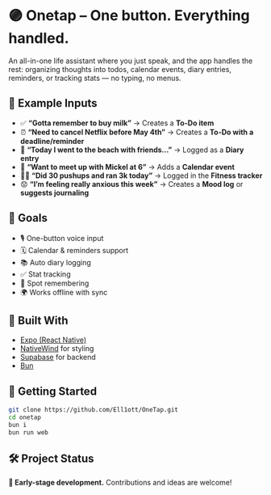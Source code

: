 # 🟣 Onetap – One button. Everything handled.

An all-in-one life assistant where you just speak, and the app handles the rest: organizing thoughts into todos, calendar events, diary entries, reminders, or tracking stats — no typing, no menus.

## 🧠 Example Inputs

* ✅ **“Gotta remember to buy milk”** → Creates a **To-Do item**
* ⏰ **“Need to cancel Netflix before May 4th”** → Creates a **To-Do with a deadline/reminder**
* 📖 **“Today I went to the beach with friends…”** → Logged as a **Diary entry**
* 📅 **“Want to meet up with Mickel at 6”** → Adds a **Calendar event**
* 🏃‍♂️ **“Did 30 pushups and ran 3k today”** → Logged in the **Fitness tracker**
* 😟 **“I’m feeling really anxious this week”** → Creates a **Mood log** or **suggests journaling**


## 🎯 Goals

* 🎙 One-button voice input
* 🗓️ Calendar & reminders support
* 📚 Auto diary logging
* ✅ Stat tracking
* 📍 Spot remembering
* 🌍 Works offline with sync

## 📱 Built With

* [Expo (React Native)](https://expo.dev)
* [NativeWind](https://www.nativewind.dev/) for styling
* [Supabase](https://supabase.com) for backend
* [Bun](https://bun.sh)

## 🚀 Getting Started

```bash
git clone https://github.com/Ell1ott/OneTap.git
cd onetap
bun i
bun run web
```

## 🛠️ Project Status

**🚧 Early-stage development.**
Contributions and ideas are welcome!